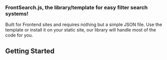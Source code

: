 
### FrontSearch.js, the library/template for easy filter search systems!

Built for Frontend sites and requires nothing but a simple JSON file.
Use the template or install it on your static site, our library will handle most of the code for you.

## Getting Started
